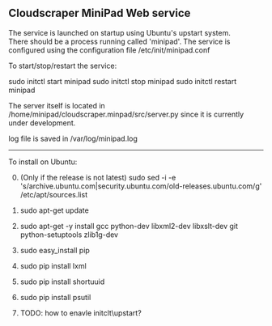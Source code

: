 Cloudscraper MiniPad Web service
--------------------------------

The service is launched on startup using Ubuntu's upstart system.  
There should be a process running called 'minipad'. The service is 
configured using the configuration file /etc/init/minipad.conf

To start/stop/restart the service:

sudo initctl start minipad
sudo initctl stop minipad
sudo initctl restart minipad

The server itself is located in 
/home/minipad/cloudscraper.minpad/src/server.py 
since it is currently under development.  

log file is saved in
/var/log/minipad.log


--------------------------------
To install on Ubuntu:

0. (Only if the release is not latest) sudo sed -i -e 's/archive.ubuntu.com\|security.ubuntu.com/old-releases.ubuntu.com/g' /etc/apt/sources.list
1. sudo apt-get update
2. sudo apt-get -y install gcc python-dev libxml2-dev libxslt-dev git python-setuptools zlib1g-dev
3. sudo easy_install pip
4. sudo pip install lxml
5. sudo pip install shortuuid
6. sudo pip install psutil

7. TODO: how to enavle initclt\upstart?